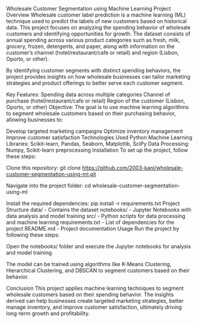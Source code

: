 Wholesale Customer Segmentation using Machine Learning
Project Overview
Wholesale customer label prediction is a machine learning (ML) technique used to predict the labels of new customers based on historical data. This project focuses on analyzing the spending behavior of wholesale customers and identifying opportunities for growth. The dataset consists of annual spending across various product categories such as fresh, milk, grocery, frozen, detergents, and paper, along with information on the customer’s channel (hotel/restaurant/cafe or retail) and region (Lisbon, Oporto, or other).

By identifying customer segments with distinct spending behaviors, the project provides insights on how wholesale businesses can tailor marketing strategies and product offerings to better serve each customer segment.

Key Features:
Spending data across multiple categories
Channel of purchase (hotel/restaurant/cafe or retail)
Region of the customer (Lisbon, Oporto, or other)
Objective:
The goal is to use machine learning algorithms to segment wholesale customers based on their purchasing behavior, allowing businesses to:

Develop targeted marketing campaigns
Optimize inventory management
Improve customer satisfaction
Technologies Used
Python
Machine Learning Libraries: Scikit-learn, Pandas, Seaborn, Matplotlib, SciPy
Data Processing: Numpy, Scikit-learn preprocessing
Installation
To set up the project, follow these steps:

Clone this repository:
git clone https://github.com/2003-kani/wholesale-customer-segmentation-using-ml.git

Navigate into the project folder:
cd wholesale-customer-segmentation-using-ml

Install the required dependencies:
pip install -r requirements.txt
Project Structure
data/ - Contains the dataset
notebooks/ - Jupyter Notebooks with data analysis and model training
src/ - Python scripts for data processing and machine learning
requirements.txt - List of dependencies for the project
README.md - Project documentation
Usage
Run the project by following these steps:

Open the notebooks/ folder and execute the Jupyter notebooks for analysis and model training.

The model can be trained using algorithms like K-Means Clustering, Hierarchical Clustering, and DBSCAN to segment customers based on their behavior.

Conclusion
This project applies machine learning techniques to segment wholesale customers based on their spending behavior. The insights derived can help businesses create targeted marketing strategies, better manage inventory, and improve customer satisfaction, ultimately driving long-term growth and profitability.
